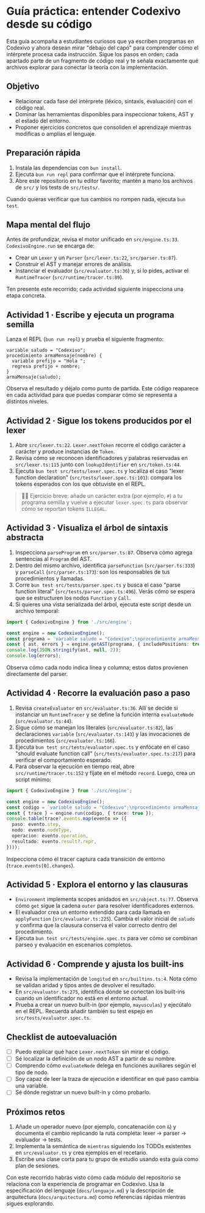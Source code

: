 # Guía práctica: entender Codexivo desde su código

Esta guía acompaña a estudiantes curiosos que ya escriben programas en Codexivo y ahora desean mirar "debajo del capó" para
comprender cómo el intérprete procesa cada instrucción. Sigue los pasos en orden; cada apartado parte de un fragmento de código
real y te señala exactamente qué archivos explorar para conectar la teoría con la implementación.

## Objetivo

- Relacionar cada fase del intérprete (léxico, sintaxis, evaluación) con el código real.
- Dominar las herramientas disponibles para inspeccionar tokens, AST y el estado del entorno.
- Proponer ejercicios concretos que consoliden el aprendizaje mientras modificas o amplías el lenguaje.

## Preparación rápida

1. Instala las dependencias con `bun install`.
2. Ejecuta `bun run repl` para confirmar que el intérprete funciona.
3. Abre este repositorio en tu editor favorito; mantén a mano los archivos de `src/` y los tests de `src/tests/`.

Cuando quieras verificar que tus cambios no rompen nada, ejecuta `bun test`.

## Mapa mental del flujo

Antes de profundizar, revisa el motor unificado en `src/engine.ts:33`. `CodexivoEngine.run` se encarga de:

- Crear un `Lexer` y un `Parser` (`src/lexer.ts:22`, `src/parser.ts:87`).
- Construir el AST y manejar errores de análisis.
- Instanciar el evaluador (`src/evaluator.ts:36`) y, si lo pides, activar el `RuntimeTracer` (`src/runtime/tracer.ts:89`).

Ten presente este recorrido; cada actividad siguiente inspecciona una etapa concreta.

## Actividad 1 · Escribe y ejecuta un programa semilla

Lanza el REPL (`bun run repl`) y prueba el siguiente fragmento:

```codexivo
variable saludo = "Codexivo";
procedimiento armaMensaje(nombre) {
  variable prefijo = "Hola ";
  regresa prefijo + nombre;
}
armaMensaje(saludo);
```

Observa el resultado y déjalo como punto de partida. Este código reaparece en cada actividad para que puedas comparar cómo se
representa a distintos niveles.

## Actividad 2 · Sigue los tokens producidos por el lexer

1. Abre `src/lexer.ts:22`. `Lexer.nextToken` recorre el código carácter a carácter y produce instancias de `Token`.
2. Revisa cómo se reconocen identificadores y palabras reservadas en `src/lexer.ts:115` junto con `lookupIdentifier` en
   `src/token.ts:44`.
3. Ejecuta `bun test src/tests/lexer.spec.ts` y localiza el caso "lexer function declaration" (`src/tests/lexer.spec.ts:101`):
   compara los tokens esperados con los que obtuviste en el REPL.

> 👩‍💻 Ejercicio breve: añade un carácter extra (por ejemplo, `#`) a tu programa semilla y vuelve a ejecutar `lexer.spec.ts` para
> observar cómo se reportan tokens `ILLEGAL`.

## Actividad 3 · Visualiza el árbol de sintaxis abstracta

1. Inspecciona `parseProgram` en `src/parser.ts:87`. Observa cómo agrega sentencias al `Program` del AST.
2. Dentro del mismo archivo, identifica `parseFunction` (`src/parser.ts:333`) y `parseCall`
   (`src/parser.ts:173`): son los responsables de tus procedimientos y llamadas.
3. Corre `bun test src/tests/parser.spec.ts` y busca el caso "parse function literal" (`src/tests/parser.spec.ts:496`). Verás
   cómo se espera que se estructuren los nodos `Function` y `Call`.
4. Si quieres una vista serializada del árbol, ejecuta este script desde un archivo temporal:

```ts
import { CodexivoEngine } from './src/engine';

const engine = new CodexivoEngine();
const programa = `variable saludo = "Codexivo";\nprocedimiento armaMensaje(nombre) { regresa nombre; }\narmaMensaje(saludo);`;
const { ast, errors } = engine.getAST(programa, { includePositions: true });
console.log(JSON.stringify(ast, null, 2));
console.log(errors);
```

Observa cómo cada nodo indica línea y columna; estos datos provienen directamente del parser.

## Actividad 4 · Recorre la evaluación paso a paso

1. Revisa `createEvaluator` en `src/evaluator.ts:36`. Allí se decide si instanciar un `RuntimeTracer` y se define la función
   interna `evaluateNode` (`src/evaluator.ts:44`).
2. Sigue cómo se manejan los literales (`src/evaluator.ts:82`), las declaraciones `variable` (`src/evaluator.ts:143`) y las
   invocaciones de procedimientos (`src/evaluator.ts:166`).
3. Ejecuta `bun test src/tests/evaluator.spec.ts` y enfócate en el caso "should evaluate function call" (`src/tests/evaluator.spec.ts:217`) para verificar el comportamiento esperado.
4. Para observar la ejecución en tiempo real, abre `src/runtime/tracer.ts:152` y fíjate en el método `record`. Luego, crea un
   script mínimo:

```ts
import { CodexivoEngine } from './src/engine';

const engine = new CodexivoEngine();
const codigo = `variable saludo = "Codexivo";\nprocedimiento armaMensaje(nombre) { regresa nombre; }\narmaMensaje(saludo);`;
const { trace } = engine.run(codigo, { trace: true });
console.table(trace?.events.map(evento => ({
  paso: evento.step,
  nodo: evento.nodeType,
  operacion: evento.operation,
  resultado: evento.result?.repr,
})));
```

Inspecciona cómo el tracer captura cada transición de entorno (`trace.events[0].changes`).

## Actividad 5 · Explora el entorno y las clausuras

- `Environment` implementa scopes anidados en `src/object.ts:77`. Observa cómo `get` sigue la cadena `outer` para resolver
  identificadores externos.
- El evaluador crea un entorno extendido para cada llamada en `applyFunction` (`src/evaluator.ts:225`). Cambia el valor inicial de
  `saludo` y confirma que la clausura conserva el valor correcto dentro del procedimiento.
- Ejecuta `bun test src/tests/engine.spec.ts` para ver cómo se combinan parseo y evaluación en escenarios completos.

## Actividad 6 · Comprende y ajusta los built-ins

- Revisa la implementación de `longitud` en `src/builtins.ts:4`. Nota cómo se validan aridad y tipos antes de devolver el
  resultado.
- En `src/evaluator.ts:275`, identifica dónde se conectan los built-ins cuando un identificador no está en el entorno actual.
- Prueba a crear un nuevo built-in (por ejemplo, `mayusculas`) y ejecútalo en el REPL. Recuerda añadir también su test espejo en
  `src/tests/evaluator.spec.ts`.

## Checklist de autoevaluación

- [ ] Puedo explicar qué hace `Lexer.nextToken` sin mirar el código.
- [ ] Sé localizar la definición de un nodo AST a partir de su nombre.
- [ ] Comprendo cómo `evaluateNode` delega en funciones auxiliares según el tipo de nodo.
- [ ] Soy capaz de leer la traza de ejecución e identificar en qué paso cambia una variable.
- [ ] Sé dónde registrar un nuevo built-in y cómo probarlo.

## Próximos retos

1. Añade un operador nuevo (por ejemplo, concatenación con `&`) y documenta el cambio replicando la ruta completa: lexer → parser
   → evaluador → tests.
2. Implementa la semántica de `mientras` siguiendo los TODOs existentes en `src/evaluator.ts` y crea ejemplos en el recetario.
3. Escribe una clase corta para tu grupo de estudio usando esta guía como plan de sesiones.

Con este recorrido habrás visto cómo cada módulo del repositorio se relaciona con la experiencia de programar en Codexivo. Usa la
especificación del lenguaje (`docs/lenguaje.md`) y la descripción de arquitectura (`docs/arquitectura.md`) como referencias
rápidas mientras sigues explorando.
